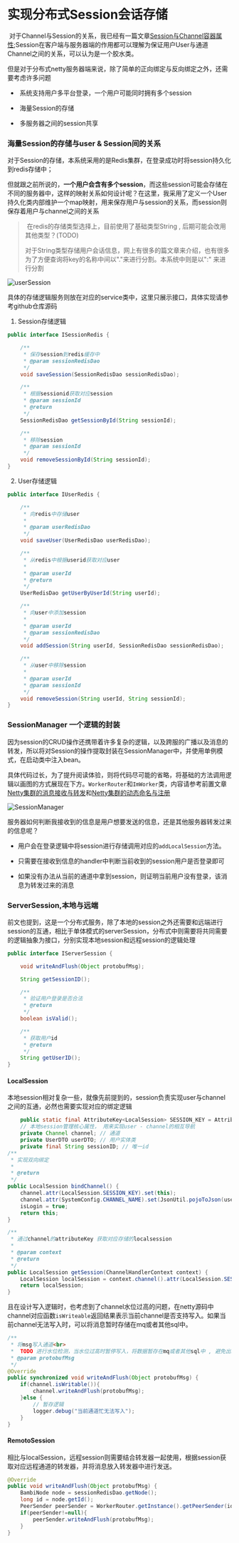 # 实现分布式Session会话存储

​			对于Channel与Session的关系，我已经有一篇文章[Session与Channel容器属性](http://8.142.7.247:8954/archives/netty-yuan-ma-xue-xi-session-yi-ji-channel-de-rong-qi-shu-xing);Session在客户端与服务器端的作用都可以理解为保证用户User与通道Channel之间的关系，可以认为是一个胶水类。

​			但是对于分布式netty服务器端来说，除了简单的正向绑定与反向绑定之外，还需要考虑许多问题

- ​	系统支持用户多平台登录，一个用户可能同时拥有多个session
- ​    海量Session的存储

- ​    多服务器之间的session共享



### 海量Session的存储与user & Session间的关系

​		对于Session的存储，本系统采用的是Redis集群，在登录成功时将session持久化到redis存储中；

​		但就跟之前所说的，**一个用户会含有多个session**，而这些session可能会存储在不同的服务器中，这样的映射关系如何设计呢？在这里，我采用了定义一个User持久化类内部维护一个map映射，用来保存用户与session的关系，而session则保存着用户与channel之间的关系

> ​	在redis的存储类型选择上，目前使用了基础类型String , 后期可能会改用其他类型？(TODO)
>
> ​	对于String类型存储用户会话信息，网上有很多的篇文章来介绍，也有很多为了方便查询将key的名称中间以"."来进行分割。本系统中则是以":" 来进行分割

![userSession](./image\userSession.png)

​			具体的存储逻辑服务则放在对应的service类中，这里只展示接口，具体实现请参考github仓库源码

1. Session存储逻辑

```java
public interface ISessionRedis {

    /**
     * 保存session到redis缓存中
     * @param sessionRedisDao
     */
    void saveSession(SessionRedisDao sessionRedisDao);

    /**
     * 根据sessionid获取对应session
     * @param sessionId
     * @return
     */
    SessionRedisDao getSessionById(String sessionId);

    /**
     * 移除session
     * @param sessionId
     */
    void removeSessionById(String sessionId);
}
```

2.    User存储逻辑

```java
public interface IUserRedis {

    /**
     * 向redis中存储user
     *
     * @param userRedisDao
     */
    void saveUser(UserRedisDao userRedisDao);

    /**
     * 从redis中根据userid获取对应user
     *
     * @param userId
     * @return
     */
    UserRedisDao getUserByUserId(String userId);

    /**
     * 向user中添加session
     *
     * @param userId
     * @param sessionRedisDao
     */
    void addSession(String userId, SessionRedisDao sessionRedisDao);

    /**
     * 从user中移除session
     *
     * @param userId
     * @param sessionId
     */
    void removeSession(String userId, String sessionId);
}
```



### SessionManager 一个逻辑的封装

​		因为session的CRUD操作还携带着许多复杂的逻辑，以及跨服的广播以及消息的转发，所以将对Session的操作提取封装在SessionManager中，并使用单例模式，在启动类中注入bean。

​		具体代码过长，为了提升阅读体验，则将代码尽可能的省略，将基础的方法调用逻辑以画图的方式展现在下方。`WorkerRouter`和`ImWorker`类，内容请参考前置文章		[Netty集群的消息接收与转发](http://8.142.7.247:8954/archives/nettyrpc)和[Netty集群的动态命名与注册](http://8.142.7.247:8954/archives/nettymultiregister)

![SessionManager](./image/SessionManager.png)

​		服务器如何判断我接收到的信息是用户想要发送的信息，还是其他服务器转发过来的信息呢？

- 用户会在登录逻辑中将session进行存储调用对应的`addLocalSession`方法。

- 只需要在接收到信息的handler中判断当前收到的session用户是否登录即可
- 如果没有办法从当前的通道中拿到session，则证明当前用户没有登录，该消息为转发过来的消息

### ServerSession,本地与远端

​		前文也提到，这是一个分布式服务，除了本地的session之外还需要和远端进行session的互通，相比于单体模式的serverSession，分布式中则需要将共同需要的逻辑抽象为接口，分别实现本地session和远程session的逻辑处理

```java
public interface IServerSession {

    void writeAndFlush(Object protobufMsg);

    String getSessionID();

    /**
     * 验证用户登录是否合法
     * @return
     */
    boolean isValid();

    /**
     * 获取用户id
     * @return
     */
    String getUserID();
}
```

#### 		LocalSession

​		本地session相对复杂一些，就像先前提到的，session负责实现user与channel之间的互通，必然也需要实现对应的绑定逻辑

```java
    public static final AttributeKey<LocalSession> SESSION_KEY = AttributeKey.valueOf("SESSION_KEY");
    // 本地session管理核心属性， 用来实现user - channel的相互导航
    private Channel channel; // 通道
    private UserDTO userDTO; // 用户实体类
    private final String sessionID; // 唯一id
/**
 * 实现双向绑定
 *
 * @return
 */
public LocalSession bindChannel() {
    channel.attr(LocalSession.SESSION_KEY).set(this);
    channel.attr(SystemConfig.CHANNEL_NAME).set(JsonUtil.pojoToJson(userDTO));
    isLogin = true;
    return this;
}

/**
 * 通过channel的attributeKey 获取对应存储的localsession
 *
 * @param context
 * @return
 */
public LocalSession getSession(ChannelHandlerContext context) {
    LocalSession localSession = context.channel().attr(LocalSession.SESSION_KEY).get();
    return localSession;
}
```

​		且在设计写入逻辑时，也考虑到了channel水位过高的问题，在netty源码中channel对应函数`isWriteable`返回结果表示当前channel是否支持写入。如果当前channel无法写入时，可以将消息暂时存储在mq或者其他sql中。

```java
/**
 * 将msg写入通道<br>
 *  TODO 进行水位检测，当水位过高时暂停写入，将数据暂存在mq或者其他sql中 , 避免出现数据积压
 * @param protobufMsg
 */
@Override
public synchronized void writeAndFlush(Object protobufMsg) {
    if(channel.isWritable()){
        channel.writeAndFlush(protobufMsg);
    }else {
        // 暂存逻辑
        logger.debug("当前通道忙无法写入");
    }
}
```

#### 		RemotoSession

​		相比与localSession，远程session则需要结合转发器一起使用，根据session获取对应远程通道的转发器，并将消息放入转发器中进行发送。

```java
@Override
public void writeAndFlush(Object protobufMsg) {
    BambiNode node = sessionRedisDao.getNode();
    long id = node.getId();
    PeerSender peerSender = WorkerRouter.getInstance().getPeerSender(id);
    if(peerSender!=null){
        peerSender.writeAndFlush(protobufMsg);
    }
}
```
